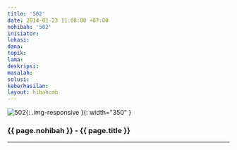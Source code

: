 ```yaml
---
title: '502'
date: 2014-01-23 11:08:00 +07:00
nohibah: '502'
inisiator:
lokasi:
dana:
topik:
lama:
deskripsi:
masalah:
solusi:
keberhasilan:
layout: hibahcmb
---
```


![502](/static/img/hibahcmb/502.png){: .img-responsive }{: width="350" }

### {{ page.nohibah }} - {{ page.title }}

---
